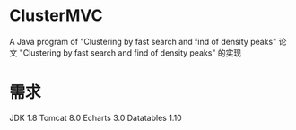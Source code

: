 # ClusterMVC
A Java program of "Clustering by fast search and find of density peaks"
论文 "Clustering by fast search and find of density peaks" 的实现

# 需求
JDK 1.8
Tomcat 8.0
Echarts 3.0
Datatables 1.10
